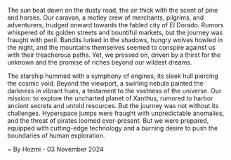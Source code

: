 
The sun beat down on the dusty road, the air thick with the scent of pine and horses. Our caravan, a motley crew of merchants, pilgrims, and adventurers, trudged onward towards the fabled city of El Dorado. Rumors whispered of its golden streets and bountiful markets, but the journey was fraught with peril. Bandits lurked in the shadows, hungry wolves howled in the night, and the mountains themselves seemed to conspire against us with their treacherous paths. Yet, we pressed on, driven by a thirst for the unknown and the promise of riches beyond our wildest dreams.

The starship hummed with a symphony of engines, its sleek hull piercing the cosmic void. Beyond the viewport, a swirling nebula painted the darkness in vibrant hues, a testament to the vastness of the universe. Our mission: to explore the uncharted planet of Xanthus, rumored to harbor ancient secrets and untold resources. But the journey was not without its challenges. Hyperspace jumps were fraught with unpredictable anomalies, and the threat of pirates loomed ever-present. But we were prepared, equipped with cutting-edge technology and a burning desire to push the boundaries of human exploration. 

~ By Hozmi - 03 November 2024
